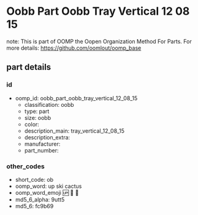 # Oobb Part Oobb Tray Vertical 12 08 15  

note: This is part of OOMP the Oopen Organization Method For Parts. For more details: https://github.com/oomlout/oomp_base

##  part details





### id
* oomp_id: oobb_part_oobb_tray_vertical_12_08_15
  * classification: oobb
  * type: part
  * size: oobb
  * color: 
  * description_main: tray_vertical_12_08_15
  * description_extra: 
  * manufacturer: 
  * part_number: 

### other_codes
* short_code: ob
* oomp_word: up ski cactus
* oomp_word_emoji :up: :ski: :cactus:
* md5_6_alpha: 9utt5
* md5_6: fc9b69